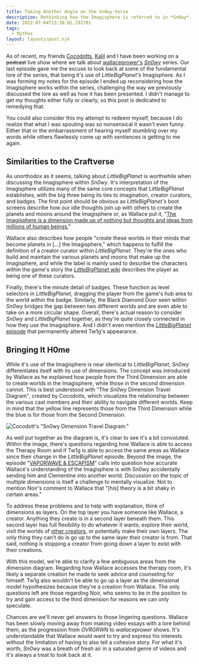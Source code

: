 ```yaml
---
title: Taking Another Angle on the Sn0wy-Verse
description: Rethinking how the Imagisphere is referred to in *Sn0wy*.
date: 2022-07-04T13:38:01.291701
tags:
  - Mythos
layout: layouts/post.njk
---
```


As of recent, my friends [Cocodotts](https://twitter.com/cocodotts), [Kalil](https://twitter.com/kvlmiv) and I have been working on a ~~podcast~~ live show where we talk about [wallaceprower's](https://twitter.com/wallaceprower "Also known for sleeping on a couch and talking to his phone during graduation.") [_Sn0wy_](https://www.youtube.com/c/Sn0wyYT "Give us the password already.") series. Our last episode gave me the excuse to look back at some of the fundamental lore of the series, that being it's use of _LittleBigPlanet's_ Imagisphere. As I was forming my notes for the episode I ended up reconsidering how the Imagisphere works within the series, challenging the way we previously discussed the lore as well as how it has been presented. I didn't manage to get my thoughts either fully or clearly, so this post is dedicated to remedying that.

You could also consider this my attempt to redeem myself, because I do realize that what I was spouting was so nonsensical it wasn't even funny. Either that or the embarrassment of hearing myself stumbling over my words while others flawlessly come up with sentiences is getting to me again.

## Similarities to the Craftverse

As unorthodox as it seems, talking about _LittleBigPlanet_ is worthwhile when discussing the Imagisphere within _Sn0wy_. It's interpretation of the Imagisphere utilizes many of the same core concepts that _LittleBigPlanet_ establishes, with the big three being its ties to imagination, creator curators, and badges. The first point should be obvious as _LittleBigPlanet's_ boot screens describe how our idle thoughts join up with others to create the planets and moons around the Imagisphere or, as Wallace put it, "[The Imagisphere is a dimension made up of nothing but thoughts and ideas from millions of human beings.](https://youtu.be/kF_oPS7Hv5k?t=559)"

Wallace also describes how people "create these worlds in their minds that become planets in \[...] the Imagisphere," which happens to fulfill the definition of a creator curator within _LittleBigPlanet_. They're the ones who build and maintain the various planets and moons that make up the Imagisphere, and while the label is mainly used to describe the characters within the game's story the [_LittleBigPlanet_ wiki](https://littlebigplanet.fandom.com/wiki/Creator_Curator) describes the player as being one of these curators.

Finally, there's the minute detail of badges. These function as level selectors in _LittleBigPlanet_, dragging the player from the game's hub area to the world within the badge. Similarly, the Black Diamond Door seen within _Sn0wy_ bridges the gap between two different worlds and are even able to take on a more circular shape. Overall, there's actual reason to consider _Sn0wy_ and _LittleBigPlanet_ together, as they're quite closely connected in how they use the Imagisphere. And I didn't even mention the [_LittleBigPlanet_ episode](https://www.youtube.com/watch?v=TTa08dh3uac) that permanently altered Tw1g's appearance.

## Bringing It H0me

While it's use of the Imagisphere is near identical to _LittleBigPlanet_, _Sn0wy_ differentiates itself with its use of dimensions. The concept was introduced by Wallace as he explained how people from the Third Dimension are able to create worlds in the Imagisphere, while those in the second dimension cannot. This is best understood with "The _Sn0wy_ Dimension Travel Diagram", created by Cocodotts, which visualizes the relationship between the various cast members and their ability to navigate different worlds. Keep in mind that the yellow line represents those from the Third Dimension while the blue is for those from the Second Dimension.

![Cocodott's "Sn0wy Dimension Travel Diagram."](/assets/blog/taking-another-angle-on-the-sn0wy-verse/sn0wy-dimension-model.jpg)

As well put together as the diagram is, it's clear to see it's a bit convoluted. Within the image, there's questions regarding how Wallace is able to access the Therapy Room and if Tw1g is able to access the same areas as Wallace since their change in the _LittleBigPlanet_ episode. Beyond the image, the episode "[VAPORWAVE & ESCAPISM](https://www.youtube.com/watch?v=FtYbr7RPDXw)" calls into question how accurate Wallace's understanding of the Imagisphere is with Sn0wy accidentally sending him and Clementine into another world. Discussion on the topic of multiple dimensions is itself a challenge to mentally visualize. Not to mention Noir's comment to Wallace that "\[his] theory is a bit shaky in certain areas."

To address these problems and to help with explanation, think of dimensions as layers. On the top layer you have someone like Wallace, a creator. Anything they create is in a second layer beneath them. This second layer has full flexibility to do whatever it wants; explore their world, visit the worlds of [other creators](https://youtu.be/kF_oPS7Hv5k?t=414), or potentially make their own layers. The only thing they can't do is go up to the same layer their creator is from. That said, nothing is stopping a creator from going down a layer to exist with their creations.

With this model, we're able to clarify a few ambiguous areas from the dimension diagram. Regarding how Wallace accesses the therapy room, it's likely a separate creation he made to seek advice and counseling for himself. Tw1g also wouldn't be able to go up a layer as the dimensional model hypothesizes because they're a creation from Wallace. The only questions left are those regarding Noir, who seems to be in the position to try and gain access to the third dimension for reasons we can only speculate.

Chances are we'll never get answers to those lingering questions. Wallace has been slowly moving away from making video essays with a lore behind them, as the progression from _OVRGRWN_ to _wallaceprower_ shows. It's understandable that Wallace would want to try and express his interests without the limitation of having to also tell a cohesive story. For what it's worth, _Sn0wy_ was a breath of fresh air in a saturated genre of videos and it's always a treat to look back at it.
